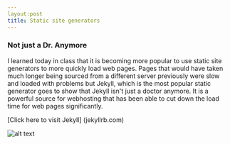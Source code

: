 ```yaml
---
layout:post
title: Static site generators
---
```


### Not just a Dr. Anymore

I learned today in class that it is becoming more popular to use static site generators to more quickly load web pages. Pages that would have taken much longer being sourced from a different server previously were slow and loaded with problems but Jekyll, which is the most popular static generator goes to show that
Jekyll isn't just a doctor anymore. It is a powerful source for webhosting that has been able to cut down the load time for web pages significantly.

[Click here to visit Jekyll] (jekyllrb.com)

![alt text][logo]

[logo]: http://fc05.deviantart.net/fs70/f/2012/322/1/f/dr_jekyll_and_mr_hyde_by_mb_cg-d5lclio.jpg "Dr. Jekyll/ Mr. Hyde"
